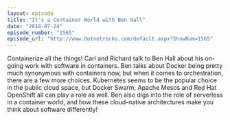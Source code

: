 ```yaml
---
layout: episode
title: "It's a Container World with Ben Hall"
date: "2018-07-24"
episode_number: "1565"
episode_url: "http://www.dotnetrocks.com/default.aspx?ShowNum=1565"
---
```


Containerize all the things! Carl and Richard talk to Ben Hall about his on-going work with software in containers. Ben talks about Docker being pretty much synonymous with containers now, but when it comes to orchestration, there are a few more choices. Kubernetes seems to be the popular choice in the public cloud space, but Docker Swarm, Apache Mesos and Red Hat OpenShift all can play a role as well. Ben also digs into the role of serverless in a container world, and how these cloud-native architectures make you think about software differently!
